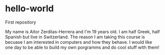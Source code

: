 # hello-world
First repository

My name is Aitor Zerdilas-Herrera and I'm 19 years old. I am half Greek, half Spanish but live in Switzerland. The reason I am taking this course is becuase I am interested in computers and how they behave. I would like one day to be able to build my own porgramms and do cool stuff with them! 
